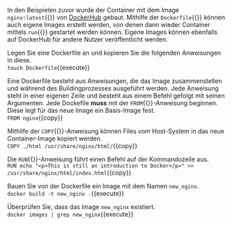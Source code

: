 In den Beispielen zuvor wurde der Container mit dem Image `nginx:latest`{{}} von [DockerHub](https://hub.docker.com/_/nginx) gebaut. 
Mithilfe der `Dockerfile`{{}} können auch eigene Images erstellt werden, von denen dann wieder Container mittels `run`{{}} gestartet werden können. 
Eigene Images können ebenfalls auf DockerHub für andere Nutzer veröffentlicht werden.

Legen Sie eine Dockerfile an und kopieren Sie die folgenden Anweisungen in diese.  
`touch Dockerfile`{{execute}}

Eine Dockerfile besteht aus Anweisungen, die das Image zusammenstellen und während des Buildingprozesses ausgeführt werden. 
Jede Anweisung steht in einer eigenen Zeile und besteht aus einem Befehl gefolgt mit seinen Argumenten. 
Jede Dockefile **muss** mit der `FROM`{{}}-Anweisung beginnen. Diese legt für das neue Image ein Basis-Image fest.  
`FROM nginx`{{copy}}

Mithilfe der `COPY`{{}}-Anweisung können Files vom Host-System in das neue Container-Image kopiert werden.  
`COPY ./html /usr/share/nginx/html/`{{copy}}

Die `RUN`{{}}-Anweisung führt einen Befehl auf der Kommandozeile aus.  
`RUN echo "<p>This is still an introduction to Docker</p>" >> /usr/share/nginx/html/index.html`{{copy}}

Bauen Sie von der Dockerfile ein Image mit dem Namen `new_nginx`.  
`docker build -t new_nginx .`{{execute}}

Überprüfen Sie, dass das Image `new_nginx` existiert.  
`docker images | grep new_nginx`{{execute}}